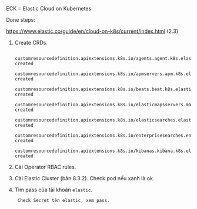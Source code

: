 ECK = Elastic Cloud on Kubernetes

Done steps:

https://www.elastic.co/guide/en/cloud-on-k8s/current/index.html (2.3)

1. Create CRDs.

        customresourcedefinition.apiextensions.k8s.io/agents.agent.k8s.elastic.co created
        customresourcedefinition.apiextensions.k8s.io/apmservers.apm.k8s.elastic.co created
        customresourcedefinition.apiextensions.k8s.io/beats.beat.k8s.elastic.co created
        customresourcedefinition.apiextensions.k8s.io/elasticmapsservers.maps.k8s.elastic.co created
        customresourcedefinition.apiextensions.k8s.io/elasticsearches.elasticsearch.k8s.elastic.co created
        customresourcedefinition.apiextensions.k8s.io/enterprisesearches.enterprisesearch.k8s.elastic.co created
        customresourcedefinition.apiextensions.k8s.io/kibanas.kibana.k8s.elastic.co created

2. Cài Operator RBAC rules.
3. Cài Elastic Cluster (bản 8.3.2). Check pod nếu xanh là ok.
4. Tìm pass của tài khoản `elastic`.

        Check Secret tên elastic, xem pass.

